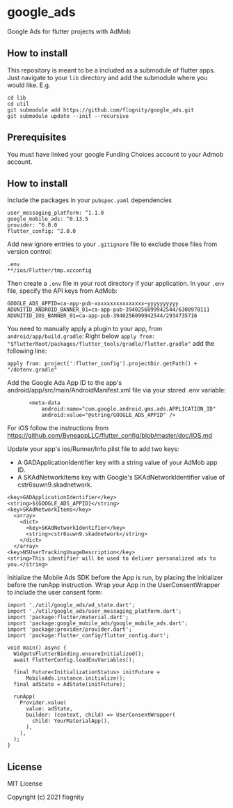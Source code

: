# google_ads
Google Ads for flutter projects with AdMob

## How to install
This repository is meant to be a included as a submodule of flutter apps.
Just navigate to your `lib` directory and add the submodule where you would like. E.g.
```
cd lib
cd util
git submodule add https://github.com/flognity/google_ads.git
git submodule update --init --recursive
```
## Prerequisites 
You must have linked your google Funding Choices account to your Admob account.

## How to install
Include the packages in your `pubspec.yaml` dependencies
```
user_messaging_platform: ^1.1.0
google_mobile_ads: ^0.13.5
provider: ^6.0.0
flutter_config: ^2.0.0
```

Add new ignore entries to your `.gitignore` file to exclude those files from version control:
```
.env
**/ios/Flutter/tmp.xcconfig
```

Then create a `.env` file in your root directory if your application. In your `.env` file, specify the API keys from AdMob:
```
GOOGLE_ADS_APPID=ca-app-pub-xxxxxxxxxxxxxxxx~yyyyyyyyyy
ADUNITID_ANDROID_BANNER_01=ca-app-pub-3940256099942544/6300978111
ADUNITID_IOS_BANNER_01=ca-app-pub-3940256099942544/2934735716
```

You need to manually apply a plugin to your app, from `android/app/build.gradle`:
Right below `apply from: "$flutterRoot/packages/flutter_tools/gradle/flutter.gradle"` add the following line:
```
apply from: project(':flutter_config').projectDir.getPath() + "/dotenv.gradle"
```

Add the Google Ads App ID to the app's android/app/src/main/AndroidManifest.xml file via your stored .env variable: 
```
       <meta-data
           android:name="com.google.android.gms.ads.APPLICATION_ID"
           android:value="@string/GOOGLE_ADS_APPID" />
```

For iOS follow the instructions from https://github.com/ByneappLLC/flutter_config/blob/master/doc/IOS.md

Update your app's ios/Runner/Info.plist file to add two keys:
- A GADApplicationIdentifier key with a string value of your AdMob app ID.
- A SKAdNetworkItems key with Google's SKAdNetworkIdentifier value of cstr6suwn9.skadnetwork.
```
<key>GADApplicationIdentifier</key>
<string>${GOOGLE_ADS_APPID}</string>
<key>SKAdNetworkItems</key>
  <array>
    <dict>
      <key>SKAdNetworkIdentifier</key>
      <string>cstr6suwn9.skadnetwork</string>
    </dict>
  </array>
<key>NSUserTrackingUsageDescription</key>
<string>This identifier will be used to deliver personalized ads to you.</string>
```

Initialize the Mobile Ads SDK before the App is run, by placing the initializer before the runApp instruction. Wrap your App in the UserConsentWrapper to include the user consent form:
```
import './util/google_ads/ad_state.dart';
import './util/google_ads/user_messaging_platform.dart';
import 'package:flutter/material.dart';
import 'package:google_mobile_ads/google_mobile_ads.dart';
import 'package:provider/provider.dart';
import 'package:flutter_config/flutter_config.dart';

void main() async {
  WidgetsFlutterBinding.ensureInitialized();
  await FlutterConfig.loadEnvVariables();
  
  final Future<InitializationStatus> initFuture =
      MobileAds.instance.initialize();
  final adState = AdState(initFuture);

  runApp(
    Provider.value(
      value: adState,
      builder: (context, child) => UserConsentWrapper(
        child: YourMaterialApp(),
      ),
    ),
  );
}

```

## License
MIT License

Copyright (c) 2021 flognity